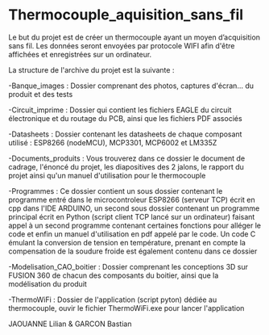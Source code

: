 # Thermocouple_aquisition_sans_fil
Le but du projet est de créer un thermocouple ayant un moyen d’acquisition sans fil. Les données seront envoyées par protocole WIFI afin d'être affichées et enregistrées sur un ordinateur.

La structure de l'archive du projet est la suivante :

-Banque_images :
	Dossier comprenant des photos, captures d'écran... du produit et des tests

-Circuit_imprime :
	Dossier qui contient les fichiers EAGLE du circuit électronique et du routage du PCB,
	ainsi que les fichiers PDF associés

-Datasheets :
	Dossier contenant les datasheets de chaque composant utilisé : 
	ESP8266 (nodeMCU), MCP3301, MCP6002 et LM335Z

-Documents_produits :
	Vous trouverez dans ce dossier le document de cadrage, l'énoncé du projet,
	les diapositives des 2 jalons, le rapport du projet ainsi qu'un manuel d'utilisation pour le thermocouple

-Programmes :
	Ce dossier contient un sous dossier contenant le programme entré dans le microcontroleur ESP8266
	(serveur TCP) écrit en cpp dans l'IDE ARDUINO, un second sous dossier contenant un programme principal écrit en Python
	(script client TCP lancé sur un ordinateur) faisant appel à un second programme contenant certaines fonctions pour alléger
	le code et enfin un manuel d'utilisation en pdf appelé par le code. Un code C émulant la conversion de tension en température, 	prenant en compte la compensation de la soudure froide est également contenu dans ce dossier

-Modelisation_CAO_boitier :
	Dossier comprenant les conceptions 3D sur FUSION 360 de chacun des composants du boitier,
	ainsi que la modélisation du produit

-ThermoWiFi :
	Dossier de l'application (script pyton) dédiée au thermocouple,
	ouvir le fichier ThermoWiFi.exe pour lancer l'application


JAOUANNE Lilian & GARCON Bastian
